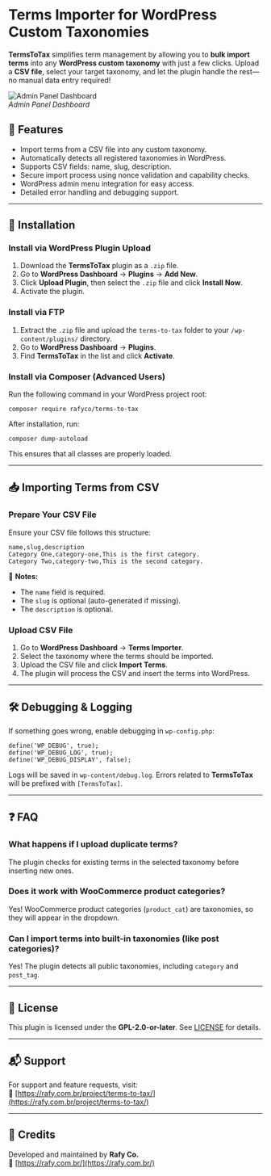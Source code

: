 # Terms Importer for WordPress Custom Taxonomies

**TermsToTax** simplifies term management by allowing you to **bulk import terms** into any **WordPress custom taxonomy** with just a few clicks. Upload a **CSV file**, select your target taxonomy, and let the plugin handle the rest—no manual data entry required!

![Admin Panel Dashboard](https://repository-images.githubusercontent.com/950337483/b0a156e2-24cb-4cbf-907c-bd6bba5db64a)  
*Admin Panel Dashboard*

## 🚀 Features

- Import terms from a CSV file into any custom taxonomy.
- Automatically detects all registered taxonomies in WordPress.
- Supports CSV fields: name, slug, description.
- Secure import process using nonce validation and capability checks.
- WordPress admin menu integration for easy access.
- Detailed error handling and debugging support.

---

## 🔧 Installation

### Install via WordPress Plugin Upload
1. Download the **TermsToTax** plugin as a `.zip` file.
2. Go to **WordPress Dashboard** → **Plugins** → **Add New**.
3. Click **Upload Plugin**, then select the `.zip` file and click **Install Now**.
4. Activate the plugin.

### Install via FTP
1. Extract the `.zip` file and upload the `terms-to-tax` folder to your `/wp-content/plugins/` directory.
2. Go to **WordPress Dashboard** → **Plugins**.
3. Find **TermsToTax** in the list and click **Activate**.

### Install via Composer (Advanced Users)
Run the following command in your WordPress project root:

    composer require rafyco/terms-to-tax

After installation, run:

    composer dump-autoload

This ensures that all classes are properly loaded.

---

## 📥 Importing Terms from CSV

### Prepare Your CSV File
Ensure your CSV file follows this structure:

    name,slug,description
    Category One,category-one,This is the first category.
    Category Two,category-two,This is the second category.

📌 **Notes:**
- The `name` field is required.
- The `slug` is optional (auto-generated if missing).
- The `description` is optional.

### Upload CSV File
1. Go to **WordPress Dashboard** → **Terms Importer**.
2. Select the taxonomy where the terms should be imported.
3. Upload the CSV file and click **Import Terms**.
4. The plugin will process the CSV and insert the terms into WordPress.

---

## 🛠 Debugging & Logging

If something goes wrong, enable debugging in `wp-config.php`:

    define('WP_DEBUG', true);
    define('WP_DEBUG_LOG', true);
    define('WP_DEBUG_DISPLAY', false);

Logs will be saved in `wp-content/debug.log`. Errors related to **TermsToTax** will be prefixed with `[TermsToTax]`.

---

## ❓ FAQ

### What happens if I upload duplicate terms?
The plugin checks for existing terms in the selected taxonomy before inserting new ones.

### Does it work with WooCommerce product categories?
Yes! WooCommerce product categories (`product_cat`) are taxonomies, so they will appear in the dropdown.

### Can I import terms into built-in taxonomies (like post categories)?
Yes! The plugin detects all public taxonomies, including `category` and `post_tag`.

---

## 📜 License

This plugin is licensed under the **GPL-2.0-or-later**. See [LICENSE](https://www.gnu.org/licenses/gpl-2.0.html) for details.

---

## 📬 Support

For support and feature requests, visit:  
🔗 [https://rafy.com.br/project/terms-to-tax/](https://rafy.com.br/project/terms-to-tax/)  

---

## 🎉 Credits

Developed and maintained by **Rafy Co.**  
🔗 [https://rafy.com.br/](https://rafy.com.br/)
